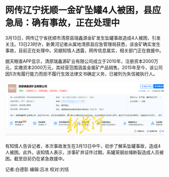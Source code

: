 # 网传辽宁抚顺一金矿坠罐4人被困，县应急局：确有事故，正在处理中

3月13日，网传辽宁省抚顺市清原县瑞鑫源金矿发生坠罐事故造成4人被困，引发关注。13日23时许，新黄河记者从属地清原县应急管理局获悉，该金矿确实发生事故，目前正在处理中。另据知情人透露，网传信息属实，相关部门正在救援中。

据天眼查APP显示，清原瑞鑫源矿业有限公司成立于2010年，注册资本2000万元，实缴资本2000万元，其经营范围涵盖金属矿产品销售。2015年至今，该公司因5次有履行能力而拒不履行生效法律文书确定义务，已被列为失信被执行人。

![d2555e1532a0c0809e62abb76cc10185.jpg](https://raw.githubusercontent.com/qqhsx/qqnews_image/main/2024/03/14/网传辽宁抚顺一金矿坠罐4人被困，县应急局：确有事故，正在处理中/d2555e1532a0c0809e62abb76cc10185.jpg)

有知情人告诉记者，本次事故发生在3月13日中午，初步了解系坠罐事故，造成4人被困。此外，该知情人表示，涉事矿井证件过期，系罐笼钢丝绳断裂造成人员被困。截至目前仍在紧急救援中。

记者:白德彰 编辑:吕冰 校对:刘恬

